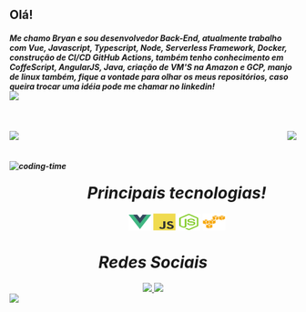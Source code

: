 ## Olá!
<h5><b><i> Me chamo Bryan e sou desenvolvedor Back-End, atualmente trabalho com Vue, Javascript, Typescript, Node, Serverless Framework, Docker, construção de CI/CD GitHub Actions, também tenho conhecimento em CoffeScript, AngularJS, Java, criação de VM'S na Amazon e GCP, manjo de linux também, fique a vontade para olhar os meus repositórios, caso queira trocar uma idéia pode me chamar no linkedin!
  <div href="https://visitcount.itsvg.in">
  <img src="https://visitcount.itsvg.in/api?id=bwrutter&label=Profile%20Views&pretty=false" />
</div>
<br>
<br>
<br>
<div>  
  <img height="145em" src="https://github-readme-stats.vercel.app/api?username=bwrutter&show_icons=true&theme=great-gatsby&include_all_commits=true&count_private=true"/>  
  <img align="right" height="145em" src="https://github-readme-stats.vercel.app/api/top-langs/?username=bwrutter&layout=compact&langs_count=16&theme=great-gatsby"/>  
</div>
<br>
<div  align="center"> 
  <div style="display: inline_block"><br>
    <img align="left" height="120" alt="coding-time" src="code.gif">
    <h1 align="center">Principais tecnologias!</h1>
      <img align="center" height="30" width="40" alt="vue-icon" src="https://github.com/devicons/devicon/blob/master/icons/vuejs/vuejs-original.svg">
      <img align="center" height="30" width="40" src="https://github.com/devicons/devicon/blob/master/icons/javascript/javascript-original.svg">
      <img align="center" height="30" width="40" alt="node-icon" src="https://github.com/devicons/devicon/blob/master/icons/nodejs/nodejs-original.svg">         <img align="center" height="30" width="40" alt="node-icon" src="https://github.com/devicons/devicon/blob/master/icons/amazonwebservices/amazonwebservices-original.svg">    
   </div>  
  <h1 align="center">Redes Sociais</h1>
    <a href = "mailto: bryanwrutter96@gmail.com">
      <img width="30" src="https://cdn-icons-png.flaticon.com/512/5968/5968534.png">
    </a>
    <a href = "https://www.linkedin.com/in/bwrutter/">
      <img width="25" src="https://cdn-icons-png.flaticon.com/512/174/174857.png">
    </a>
</div>
<div href="https://visitcount.itsvg.in">
  <img src="https://visitcount.itsvg.in/api?id=bwrutter&label=Profile%20Views&pretty=false" />
</div>
